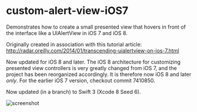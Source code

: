 custom-alert-view-iOS7
======================

Demonstrates how to create a small presented view that hovers in front of the interface like a UIAlertView in iOS 7 and iOS 8.

Originally created in association with this tutorial article: <http://radar.oreilly.com/2014/01/transcending-uialertview-on-ios-7.html>

Now updated for iOS 8 and later. The iOS 8 architecture for customizing presented view controllers is very greatly changed from iOS 7, and the project has been reorganized accordingly. It is therefore now iOS 8 and later _only_. For the earlier iOS 7 version, checkout commit 7410850.

Now updated (in a branch) to Swift 3 (Xcode 8 Seed 6).

![screenshot](http://www.apeth.com/customAlert.png)

